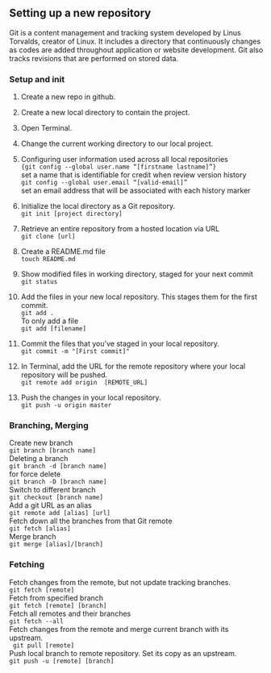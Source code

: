 ## Setting up a new repository
Git is a content management and tracking system developed by Linus Torvalds, creator of Linux. It includes a directory that continuously changes as codes are added throughout application or website development. Git also tracks revisions that are performed on stored data.

### Setup and init
1. Create a new repo in github.
2. Create a new local directory to contain the project.
3. Open Terminal.
4. Change the current working directory to our local project.
5. Configuring user information used across all local repositories <br>
```{git config --global user.name “[firstname lastname]”}```<br>
set a name that is identifiable for credit when review version history<br>
`git config --global user.email “[valid-email]”`<br>
set an email address that will be associated with each history marker<br>
6. Initialize the local directory as a Git repository.<br>
   `git init [project directory]`
7. Retrieve an entire repository from a hosted location via URL<br>
   `git clone [url]`

8. Create a README.md file<br>
   `touch README.md`
9. Show modified files in working directory, staged for your next commit<br>
 `git status`
10. Add the files in your new local repository. This stages them for the first commit.<br>
    `git add .`<br>
    To only add a file<br>
    `git add [filename]` <br>
11. Commit the files that you've staged in your local repository.<br>
    `git commit -m "[First commit]"`
12. In Terminal, add the URL for the remote repository where your local repository will be pushed.<br>
    `git remote add origin  [REMOTE_URL]`<br>
13. Push the changes in your local repository.<br>
    `git push -u origin master`

### Branching, Merging
Create new branch<br>
`git branch [branch name]`<br>
Deleting a branch <br>
`git branch -d [branch name]`<br>
for force delete <br>
`git branch -D [branch name]`<br>
Switch to different branch<br>
`git checkout [branch name]`<br>
Add a git URL as an alias<br>
`git remote add [alias] [url]`<br>
Fetch down all the branches from that Git remote<br>
`git fetch [alias]`<br>
Merge branch<br>
`git merge [alias]/[branch]`<br>

### Fetching

Fetch changes from the remote, but not update tracking branches.<br>
   `git fetch [remote]`<br>
Fetch from specified branch<br>
    `git fetch [remote] [branch]`<br>
Fetch all remotes and their branches<br>
    `git fetch --all`<br>
Fetch changes from the remote and merge current branch with its
upstream.<br>
` git pull [remote]`<br>
Push local branch to remote repository. Set its copy as an upstream.<br>
`git push -u [remote] [branch]`
